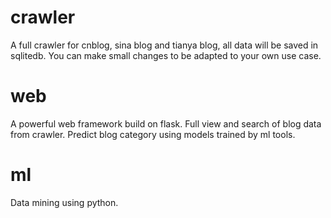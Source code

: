 # crawler
A full crawler for cnblog, sina blog and tianya blog, all data will be saved in sqlitedb.
You can make small changes to be adapted to your own use case.

# web
A powerful web framework build on flask. 
Full view and search of blog data from crawler.
Predict blog category using models trained by ml tools.

# ml
Data mining using python.